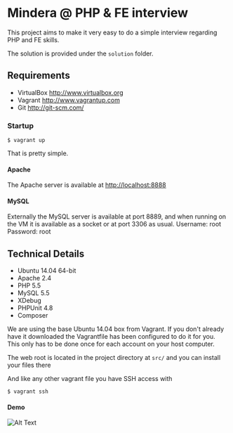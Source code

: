 Mindera @ PHP & FE interview
============

This project aims to make it very easy to do a simple interview regarding PHP and FE skills.

The solution is provided under the `solution` folder.

Requirements
------------
* VirtualBox <http://www.virtualbox.org>
* Vagrant <http://www.vagrantup.com>
* Git <http://git-scm.com/>

### Startup

```
$ vagrant up
```
That is pretty simple.

#### Apache
The Apache server is available at <http://localhost:8888>

#### MySQL
Externally the MySQL server is available at port 8889, and when running on the VM it is available as a socket or at port 3306 as usual.
Username: root
Password: root

Technical Details
-----------------
* Ubuntu 14.04 64-bit
* Apache 2.4
* PHP 5.5
* MySQL 5.5
* XDebug
* PHPUnit 4.8
* Composer

We are using the base Ubuntu 14.04 box from Vagrant. If you don't already have it downloaded
the Vagrantfile has been configured to do it for you. This only has to be done once
for each account on your host computer.

The web root is located in the project directory at `src/` and you can install your files there

And like any other vagrant file you have SSH access with
```
$ vagrant ssh
```

#### Demo

![Alt Text](https://media.giphy.com/media/1rNZm2yBSSAFpisPak/giphy.gif)
